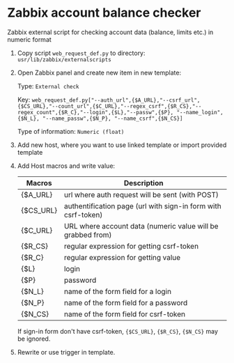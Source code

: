 # Zabbix account balance checker
Zabbix external script for checking account data (balance, limits etc.) in numeric format

1. Copy script `web_request_def.py` to directory: `usr/lib/zabbix/externalscripts`

2. Open Zabbix panel and create new item in new template:
    
    Type: `External check`
    
    Key: `web_request_def.py["--auth_url",{$A_URL},"--csrf_url",{$CS_URL},"--count_url",{$C_URL},"--regex_csrf",{$R_CS},"--regex_count",{$R_C},"--login",{$L},"--passw",{$P}, "--name_login",{$N_L}, "--name_passw",{$N_P}, "--name_csrf",{$N_CS}]`
    
    Type of information: `Numeric (float)`

3. Add new host, where you want to use linked template or import provided template

4. Add Host macros and write value:

    |Macros|Description|
    |------|-----------|
    |{$A_URL} | url where auth request will be sent (with POST) |
    |{$CS_URL} | authentification page (url with sign-in form with csrf-token)  |
    |{$C_URL} | URL where account data (numeric value will be grabbed from) |
    |{$R_CS} | regular expression for getting csrf-token |
    |{$R_C} | regular expression for getting value |
    |{$L} | login |
    |{$P} | password |
    |{$N_L} | name of the form field for a login |
    |{$N_P}| name of the form field for a password |
    |{$N_CS} | name of the form field for csrf-token |

    If sign-in form don't have csrf-token, `{$CS_URL}`, `{$R_CS}`, `{$N_CS}` may be ignored.

5. Rewrite or use trigger in template.